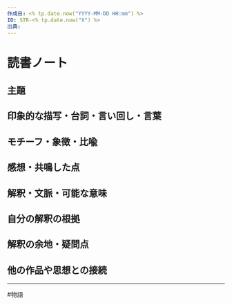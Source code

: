 ```yaml
---
作成日: <% tp.date.now("YYYY-MM-DD HH:mm") %>
ID: STR-<% tp.date.now("X") %>
出典:
---
```


# 読書ノート
## 主題


## 印象的な描写・台詞・言い回し・言葉

> 
## モチーフ・象徴・比喩


## 感想・共鳴した点


## 解釈・文脈・可能な意味


## 自分の解釈の根拠


## 解釈の余地・疑問点


## 他の作品や思想との接続


---
#物語 